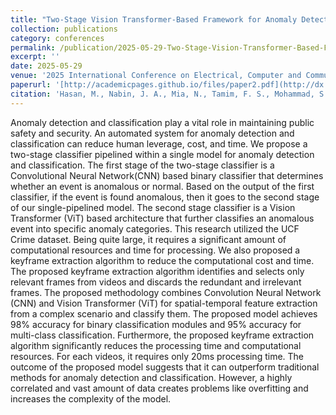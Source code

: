 ```yaml
---
title: "Two-Stage Vision Transformer-Based Framework for Anomaly Detection and Classification in Surveillance Videos"
collection: publications
category: conferences
permalink: /publication/2025-05-29-Two-Stage-Vision-Transformer-Based-Framework
excerpt: ''
date: 2025-05-29
venue: '2025 International Conference on Electrical, Computer and Communication Engineering (ECCE)'
paperurl: '[http://academicpages.github.io/files/paper2.pdf](http://dx.doi.org/10.1109/ECCE64574.2025.11013374)'
citation: 'Hasan, M., Nabin, J. A., Mia, N., Tamim, F. S., Mohammad, S., & Das, D. M. (2025, February). Two-Stage Vision Transformer-Based Framework for Anomaly Detection and Classification in Surveillance Videos. In 2025 International Conference on Electrical, Computer and Communication Engineering (ECCE) (pp. 1-6). IEEE.'
---
```


Anomaly detection and classification play a vital role in maintaining public safety and security. An automated system for anomaly detection and classification can reduce human leverage, cost, and time. We propose a two-stage classifier pipelined within a single model for anomaly detection and classification. The first stage of the two-stage classifier is a Convolutional Neural Network(CNN) based binary classifier that determines whether an event is anomalous or normal. Based on the output of the first classifier, if the event is found anomalous, then it goes to the second stage of our single-pipelined model. The second stage classifier is a Vision Transformer (ViT) based architecture that further classifies an anomalous event into specific anomaly categories. This research utilized the UCF Crime dataset. Being quite large, it requires a significant amount of computational resources and time for processing. We also proposed a keyframe extraction algorithm to reduce the computational cost and time. The proposed keyframe extraction algorithm identifies and selects only relevant frames from videos and discards the redundant and irrelevant frames. The proposed methodology combines Convolution Neural Network (CNN) and Vision Transformer (ViT) for spatial-temporal feature extraction from a complex scenario and classify them. The proposed model achieves 98% accuracy for binary classification modules and 95% accuracy for multi-class classification. Furthermore, the proposed keyframe extraction algorithm significantly reduces the processing time and computational resources. For each videos, it requires only 20ms processing time. The outcome of the proposed model suggests that it can outperform traditional methods for anomaly detection and classification. However, a highly correlated and vast amount of data creates problems like overfitting and increases the complexity of the model.
